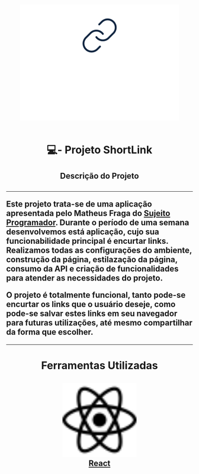<div align="center"> 
<img src="./public/banner.png"> <br><br>
</div>

<h1 align="center"> 💻- Projeto ShortLink</h1>

<h2 align="center"> Descrição do Projeto <h2>
<hr>

<p>Este projeto trata-se de uma aplicação apresentada pelo <strong>Matheus Fraga</strong> do <a href="https://sujeitoprogramador.com/" >Sujeito Programador</a>. Durante o período de uma semana desenvolvemos está aplicação, cujo sua funcionabilidade principal é encurtar links.<br>
Realizamos todas as configurações do ambiente, construção da página, estilazação da página, consumo da API e criação de funcionalidades para atender as necessidades do projeto.
</p>
<p>
   O projeto é totalmente funcional, tanto pode-se encurtar os links que o usuário deseje, como pode-se salvar estes links em seu navegador para futuras utilizações, até mesmo compartilhar da forma que escolher.
</p>

<hr>
<h1 align="center">
   Ferramentas Utilizadas
</h1>
<h2 align="center">
    <img src="./public/react.svg" style=""  widht="100px" height="200px"><br>
    <a href="https://pt-br.reactjs.org/">
 React</a>
</h2>

